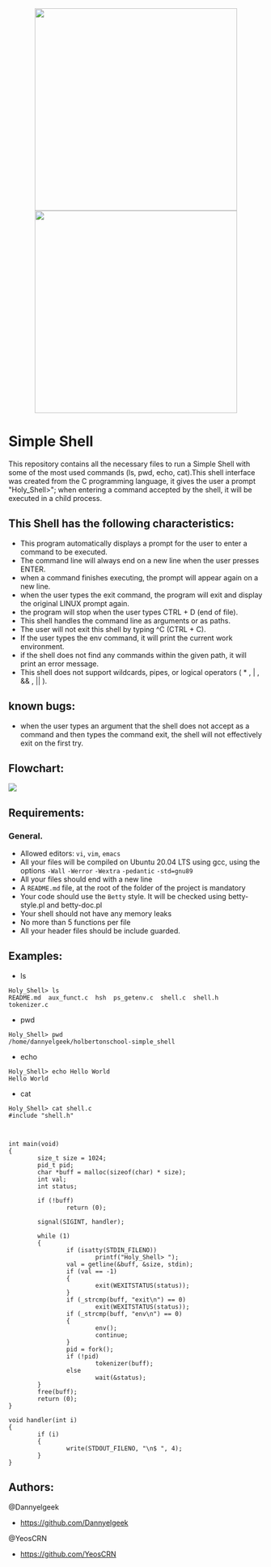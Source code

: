 <center> <img src="https://imgur.com/1lH1hJz.png" width=400 height=auto/> </center>
<center> <img src="https://imgur.com/Ulbbb4m.png" width=400 height=400/> </center>

# Simple Shell

This repository contains all the necessary files to run a Simple Shell with some of the most used commands (ls, pwd, echo, cat).This shell interface was created from the C programming language, it gives the user a prompt "Holy_Shell>"; when entering a command accepted by the shell, it will be executed in a child process.

## This Shell has the following characteristics:

* This program automatically displays a prompt for the user to enter a command to be executed.
* The command line will always end on a new line when the user presses ENTER.
* when a command finishes executing, the prompt will appear again on a new line.
* when the user types the exit command, the program will exit and display the original LINUX prompt again.
* the program will stop when the user types CTRL + D (end of file).
* This shell handles the command line as arguments or as paths.
* The user will not exit this shell by typing ^C (CTRL + C).
* If the user types the env command, it will print the current work environment.
* if the shell does not find any commands within the given path, it will print an error message.
* This shell does not support wildcards, pipes, or logical operators ( * , | , && , || ).

## known bugs:

* when the user types an argument that the shell does not accept as a command and then types the command exit, the shell will not effectively exit on the first try.

## Flowchart:

<img src="https://imgur.com/uooUqjF.png"/>

## Requirements:

### General.

* Allowed editors: `vi`, `vim`, `emacs`
* All your files will be compiled on Ubuntu 20.04 LTS using gcc, using the options `-Wall` `-Werror` `-Wextra` `-pedantic` `-std=gnu89`
* All your files should end with a new line
* A `README.md` file, at the root of the folder of the project is mandatory
* Your code should use the `Betty` style. It will be checked using betty-style.pl and betty-doc.pl
* Your shell should not have any memory leaks
* No more than 5 functions per file
* All your header files should be include guarded.

## Examples:

* ls

```shell
Holy_Shell> ls
README.md  aux_funct.c  hsh  ps_getenv.c  shell.c  shell.h  tokenizer.c
```
* pwd

```shell
Holy_Shell> pwd
/home/dannyelgeek/holbertonschool-simple_shell
```
* echo

```shell
Holy_Shell> echo Hello World
Hello World
```

* cat
```shell
Holy_Shell> cat shell.c
#include "shell.h"



int main(void)
{
        size_t size = 1024;
        pid_t pid;
        char *buff = malloc(sizeof(char) * size);
        int val;
        int status;

        if (!buff)
                return (0);

        signal(SIGINT, handler);

        while (1)
        {
                if (isatty(STDIN_FILENO))
                        printf("Holy_Shell> ");
                val = getline(&buff, &size, stdin);
                if (val == -1)
                {
                        exit(WEXITSTATUS(status));
                }
                if (_strcmp(buff, "exit\n") == 0)
                        exit(WEXITSTATUS(status));
                if (_strcmp(buff, "env\n") == 0)
                {
                        env();
                        continue;
                }
                pid = fork();
                if (!pid)
                        tokenizer(buff);
                else
                        wait(&status);
        }
        free(buff);
        return (0);
}

void handler(int i)
{
        if (i)
        {
                write(STDOUT_FILENO, "\n$ ", 4);
        }
}
```

## Authors:

@Dannyelgeek

- https://github.com/Dannyelgeek

@YeosCRN

- https://github.com/YeosCRN